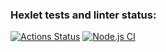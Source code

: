 ### Hexlet tests and linter status:
[![Actions Status](https://github.com/CoinerLo/frontend-project-lvl2/workflows/hexlet-check/badge.svg)](https://github.com/CoinerLo/frontend-project-lvl2/actions)
[![Node.js CI](https://github.com/CoinerLo/frontend-project-lvl2/workflows/node.js.yml/badge.svg)](https://github.com/CoinerLo/frontend-project-lvl2/actions/node.js.yml)
